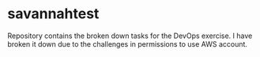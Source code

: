 # savannahtest
Repository contains the broken down tasks for the DevOps exercise. I have broken it down due to the challenges in permissions to use AWS account.




